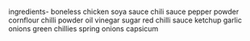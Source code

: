 ingredients-
boneless chicken 
soya sauce
chili sauce 
pepper powder
cornflour
chilli powder
oil 
vinegar
sugar
red chilli sauce 
ketchup
garlic
onions 
green chillies 
spring onions 
capsicum
